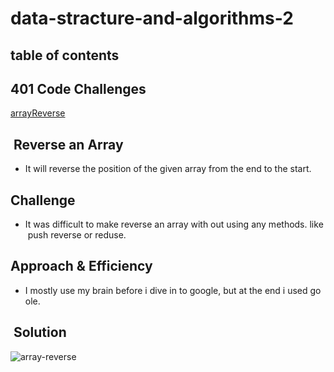 # data-stracture-and-algorithms-2

##  table of contents 

## 401 Code Challenges

[arrayReverse](code-challenge/arrayReverse/array-reverse.js)





##  Reverse an Array
* It will reverse the position of the given array from the end to the start. 


## Challenge

* It was difficult to make reverse an array with out using any methods. like push reverse or reduse. 

## Approach & Efficiency
* I mostly use my brain before i dive in to google, but at the end i used goole. 

##  Solution

![array-reverse](/assets/array-revers.jpg)